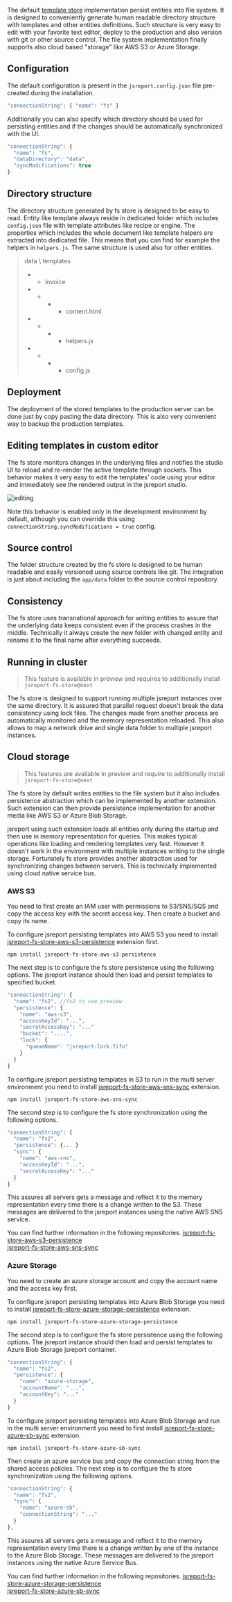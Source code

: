 The default [template store](/learn/template-stores) implementation persist entities into file system. It is designed to conveniently generate human readable directory structure with templates and other entities definitions. Such structure is very easy to edit with your favorite text editor, deploy to the production and also version with git or other source control. The file system implementation finally supports also cloud based "storage" like AWS S3 or Azure Storage.


## Configuration
The default configuration is present in the `jsreport.config.json` file pre-created during the installation.

```js
"connectionString": { "name": "fs" }
```

Additionally you can also specify which directory should be used for persisting entities and if the changes should be automatically synchronized with the UI.
```js
"connectionString": { 
  "name": "fs",
  "dataDirectory": "data",
  "syncModifications": true
}
```

## Directory structure

The directory structure generated by fs store is designed to be easy to read. Entity like template always reside in dedicated folder which includes `config.json` file with template attributes like recipe or engine. The properties which includes the whole document like template helpers are extracted into dedicated file. This means that you can find for example the helpers in `helpers.js`. The same structure is used also for other entities.

> data \ templates
> - - invoice
> - - - - content.html
> - - - - helpers.js
> - - - - config.js 

## Deployment
The deployment of the stored templates to the production server can be done just by copy pasting the data directory. This is also very convenient way to backup the production templates.


## Editing templates in custom editor
The fs store monitors changes in the underlying files and notifies the studio UI to reload and re-render the active template through sockets. This behavior makes it very easy to edit the templates' code using your editor and immediately see the rendered output in the jsreport studio.

![editing](https://jsreport.net/screenshots/fs-store-edit.gif)


Note this behavior is enabled only in the development environment by default, although you can override this using `connectionString.syncModifications = true` config.

## Source control
The folder structure created by the fs store is designed to be human readable and easily versioned using source controls like git. The integration is just about including the `app/data` folder to the source control repository. 

## Consistency
The fs store uses transnational approach for writing entities to assure that the underlying data keeps consistent even if the process crashes in the middle. Technically it always create the new folder with changed entity and rename it to the final name after everything succeeds.


## Running in cluster
> This feature is available in preview and requires to additionally install     
> `jsreport-fs-store@next`

The fs store is designed to support running multiple jsreport instances over the same directory. It is assured that parallel request doesn't break the data consistency using lock files. The changes made from another process are automatically monitored and the memory representation reloaded. This also allows to map a network drive and single data folder to multiple jsreport instances.

## Cloud storage
> This features are available in preview and require to additionally install     
> `jsreport-fs-store@next`


The fs store by default writes entities to the file system but it also includes persistence abstraction which can be implemented by another extension. Such extension can then provide persistence implementation for another media like AWS S3 or Azure Blob Storage.

jsreport using such extension loads all entities only during the startup and then use in memory representation for queries. This makes typical operations like loading and rendering templates very fast. However it doesn't work in the environment with multiple instances writing to the single storage. Fortunately fs store provides another abstraction used for synchronizing changes between servers. This is technically implemented using cloud native service bus.

### AWS S3

You need to first create an IAM user with permissions to S3/SNS/SQS and copy the access key with the secret access key. Then create a bucket and copy its name. 

To configure jsreport persisting templates into AWS S3 you need to install [jsreport-fs-store-aws-s3-persistence](https://github.com/jsreport/jsreport-fs-store-aws-s3-persistence) extension first.
```
npm install jsreport-fs-store-aws-s3-persistence
```

The next step is to configure the fs store persistence using the following options. The jsreport instance should then load and persist templates to specified bucket.

```js
"connectionString": { 
  "name": "fs2", //fs2 to use preview
  "persistence": {
    "name": "aws-s3",
    "accessKeyId": "...",
    "secretAccessKey": "..."
    "bucket": "....",
    "lock": {
      "queueName": "jsreport-lock.fifo"     
    }
  }
}
```

To configure jsreport persisting templates in S3 to run in the multi server environment you need to install [jsreport-fs-store-aws-sns-sync](https://github.com/jsreport/jsreport-fs-store-aws-sns-sync) extension. 

```
npm install jsreport-fs-store-aws-sns-sync
```

The second step is to configure the fs store synchronization using the following options. 

```js
"connectionString": { 
  "name": "fs2",
  "persistence": {... }
  "sync": {
    "name": "aws-sns",
    "accessKeyId": "...",
    "secretAccessKey": "..."   
  }
}
```

This assures all servers gets a message and reflect it to the memory representation every time there is a change written to the S3. These messages are delivered to the jsreport instances using the native AWS SNS service.

You can find further information in the following repositories. 
[jsreport-fs-store-aws-s3-persistence](https://github.com/jsreport/jsreport-fs-store-aws-s3-persistence)    
[jsreport-fs-store-aws-sns-sync](https://github.com/jsreport/jsreport-fs-store-aws-sns-sync)

### Azure Storage

You need to create an azure storage account and copy the account name and the access key first.

To configure jsreport persisting templates into Azure Blob Storage you need to install [jsreport-fs-store-azure-storage-persistence](https://github.com/jsreport/jsreport-fs-store-azure-storage-persistence) extension.
```
npm install jsreport-fs-store-azure-storage-persistence
```

The second step is to configure the fs store persistence using the following options. The jsreport instance should then load and persist templates to Azure Blob Storage jsreport container.

```js
"connectionString": { 
  "name": "fs2",
  "persistence": {
    "name": "azure-storage",
    "accountName": "...",
    "accountKey": "..."  
  }
}
```

To configure jsreport persisting templates into Azure Blob Storage and run in the multi server environment you need to first install [jsreport-fs-store-azure-sb-sync](https://github.com/jsreport/jsreport-fs-store-azure-sb-sync) extension. 


```
npm install jsreport-fs-store-azure-sb-sync
```

Then create an azure service bus and copy the connection string from the shared access policies. The next step is to configure the fs store synchronization using the following options. 

```js
"connectionString": { 
  "name": "fs2",
  "sync": {
    "name": "azure-sb",
    "connectionString": "..."    
  }
},	
```

This assures all servers gets a message and reflect it to the memory representation every time there is a change written by one of the instance to the Azure Blob Storage. These messages are delivered to the jsreport instances using the native Azure Service Bus.

You can find further information in the following repositories. 
[jsreport-fs-store-azure-storage-persistence](https://github.com/jsreport/jsreport-fs-store-azure-storage-persistence)    
[jsreport-fs-store-azure-sb-sync](https://github.com/jsreport/jsreport-fs-store-azure-sb-sync)